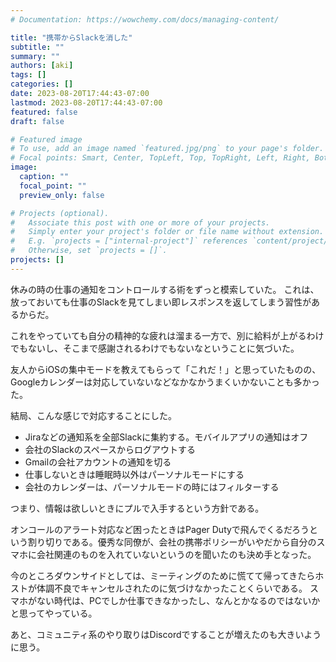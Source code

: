 ```yaml
---
# Documentation: https://wowchemy.com/docs/managing-content/

title: "携帯からSlackを消した"
subtitle: ""
summary: ""
authors: [aki]
tags: []
categories: []
date: 2023-08-20T17:44:43-07:00
lastmod: 2023-08-20T17:44:43-07:00
featured: false
draft: false

# Featured image
# To use, add an image named `featured.jpg/png` to your page's folder.
# Focal points: Smart, Center, TopLeft, Top, TopRight, Left, Right, BottomLeft, Bottom, BottomRight.
image:
  caption: ""
  focal_point: ""
  preview_only: false

# Projects (optional).
#   Associate this post with one or more of your projects.
#   Simply enter your project's folder or file name without extension.
#   E.g. `projects = ["internal-project"]` references `content/project/deep-learning/index.md`.
#   Otherwise, set `projects = []`.
projects: []
---
```


休みの時の仕事の通知をコントロールする術をずっと模索していた。
これは、放っておいても仕事のSlackを見てしまい即レスポンスを返してしまう習性があるからだ。

これをやっていても自分の精神的な疲れは溜まる一方で、別に給料が上がるわけでもないし、そこまで感謝されるわけでもないなということに気づいた。

友人からiOSの集中モードを教えてもらって「これだ！」と思っていたものの、Googleカレンダーは対応していないなどなかなかうまくいかないことも多かった。

結局、こんな感じで対応することにした。

- Jiraなどの通知系を全部Slackに集約する。モバイルアプリの通知はオフ
- 会社のSlackのスペースからログアウトする
- Gmailの会社アカウントの通知を切る
- 仕事しないときは睡眠時以外はパーソナルモードにする
- 会社のカレンダーは、パーソナルモードの時にはフィルターする

つまり、情報は欲しいときにプルで入手するという方針である。

オンコールのアラート対応など困ったときはPager Dutyで飛んでくるだろうという割り切りである。優秀な同僚が、会社の携帯ポリシーがいやだから自分のスマホに会社関連のものを入れていないというのを聞いたのも決め手となった。

今のところダウンサイドとしては、ミーティングのために慌てて帰ってきたらホストが体調不良でキャンセルされたのに気づけなかったことくらいである。
スマホがない時代は、PCでしか仕事できなかったし、なんとかなるのではないかと思ってやっている。

あと、コミュニティ系のやり取りはDiscordですることが増えたのも大きいように思う。
